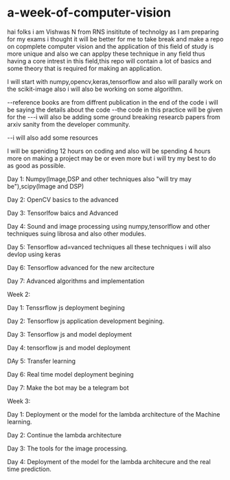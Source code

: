 # a-week-of-computer-vision

hai folks i am Vishwas N from RNS insititute of technolgy as I am preparing for my exams i thought it will be better for me to take break and make a repo on copmplete computer vision and the application of this field of study is more unique and also we can applpy these technique in any field  thus having a core intrest in this field,this repo will contain a lot of basics and some theory that is required for making an application.


I will start with numpy,opencv,keras,tensorflow and also will parally work on the scikit-image also i will also be working on some algorithm.


--reference books are from diffrent publication in the end of the code i will be saying the details about the code
--the code in this practice will be given for the 
---i will also be adding some ground breaking researcb papers from arxiv sanity from the developer community.

--i will also add some resources 

I will be speniding 12 hours on coding and also will be spending 4 hours more on making a project may be or even more but i will try my best to do as good as possible.

Day 1: Numpy(Image,DSP and other techniques also "will try may be"),scipy(Image and DSP)

Day 2: OpenCV basics to the advanced

Day 3: Tensorlfow baics and Advanced

Day 4: Sound and image processing using numpy,tensorlflow and other techniques suing librosa and also other modules.

Day 5: Tensorflow ad=vanced techniques all these techniques i will also devlop using keras

Day 6: Tensorflow advanced for the new arcitecture

Day 7: Advanced algorithms and implementation 


Week 2:


Day 1: Tenssrflow js deployment begining

Day 2: Tensorflow js application development begining.

Day 3: Tensorflow js and model deployment

Day 4: tensorflow js and model deployment

DAy 5: Transfer learning

Day 6: Real time model deployment begining

Day 7: Make the bot may be a telegram bot


Week 3:


Day 1: Deployment or the model for the lambda architecture of the Machine learning.

Day 2: Continue the lambda architecture

Day 3: The tools for the image processing.

Day 4: Deployment of the model for the lambda architecure and the real time prediction.

